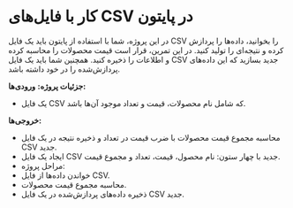  

# کار با فایل‌های CSV در پایتون

در این پروژه، شما با استفاده از پایتون باید یک فایل CSV  را بخوانید، داده‌ها را پردازش کرده و نتیجه‌ای را تولید کنید. در این  تمرین، قرار است قیمت محصولات را محاسبه کرده و اطلاعات را ذخیره کنید.  همچنین شما باید یک فایل CSV جدید بسازید که این داده‌های پردازش‌شده را در خود داشته باشد.

**جزئیات پروژه:**
**ورودی‌ها:**

- یک فایل CSV که شامل نام محصولات، قیمت و تعداد موجود آن‌ها باشد.

**خروجی‌ها:**

- محاسبه مجموع قیمت محصولات با ضرب قیمت در تعداد و ذخیره نتیجه در یک فایل CSV جدید.
- ایجاد یک فایل CSV جدید با چهار ستون: نام محصول، قیمت، تعداد و مجموع قیمت.
- مراحل پروژه:
- خواندن داده‌ها از فایل CSV.
- محاسبه مجموع قیمت محصولات.
- ذخیره داده‌های پردازش‌شده در یک فایل CSV جدید.
